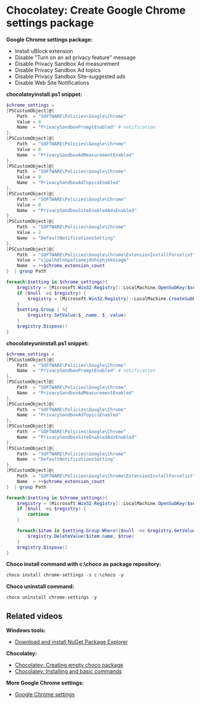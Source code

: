 # Chocolatey: Create Google Chrome settings package

<b>Google Chrome settings package:</b>

* Install uBlock extension
* Disable "Turn on an ad privacy feature" message
* Disable Privacy Sandbox Ad measurement
* Disable Privacy Sandbox Ad topics
* Disable Privacy Sandbox Site-suggested ads
* Disable Web Site Notifications


<b>chocolateyinstall.ps1 snippet:</b>

```powershell
$chrome_settings = 
[PSCustomObject]@{
    Path  = "SOFTWARE\Policies\Google\Chrome"
    Value = 0
    Name  = "PrivacySandboxPromptEnabled" # notification
},
[PSCustomObject]@{ 
    Path  = "SOFTWARE\Policies\Google\Chrome"
    Value = 0
    Name  = "PrivacySandboxAdMeasurementEnabled"
},
[PSCustomObject]@{ 
    Path  = "SOFTWARE\Policies\Google\Chrome"
    Value = 0
    Name  = "PrivacySandboxAdTopicsEnabled"
},
[PSCustomObject]@{ 
    Path  = "SOFTWARE\Policies\Google\Chrome"
    Value = 0
    Name  = "PrivacySandboxSiteEnabledAdsEnabled"
},
[PSCustomObject]@{
    Path  = "SOFTWARE\Policies\Google\Chrome"
    Value = 2
    Name  = "DefaultNotificationsSetting"
},
[PSCustomObject]@{
    Path  = "SOFTWARE\Policies\Google\Chrome\ExtensionInstallForcelist"
    Value = "cjpalhdlnbpafiamejdnhcphjbkeiagm"
    Name  = ++$chrome_extension_count
}  | group Path

foreach($setting in $chrome_settings){
    $registry = [Microsoft.Win32.Registry]::LocalMachine.OpenSubKey($setting.Name, $true)
    if ($null -eq $registry) {
        $registry = [Microsoft.Win32.Registry]::LocalMachine.CreateSubKey($setting.Name, $true)
    }
    $setting.Group | %{
        $registry.SetValue($_.name, $_.value)
    }
    $registry.Dispose()
}
```

<b>chocolateyuninstall.ps1 snippet:</b>

```powershell
$chrome_settings = 
[PSCustomObject]@{
    Path  = "SOFTWARE\Policies\Google\Chrome"
    Name  = "PrivacySandboxPromptEnabled" # notification
},
[PSCustomObject]@{ 
    Path  = "SOFTWARE\Policies\Google\Chrome"
    Name  = "PrivacySandboxAdMeasurementEnabled"
},
[PSCustomObject]@{ 
    Path  = "SOFTWARE\Policies\Google\Chrome"
    Name  = "PrivacySandboxAdTopicsEnabled"
},
[PSCustomObject]@{ 
    Path  = "SOFTWARE\Policies\Google\Chrome"
    Name  = "PrivacySandboxSiteEnabledAdsEnabled"
},
[PSCustomObject]@{
    Path  = "SOFTWARE\Policies\Google\Chrome"
    Name  = "DefaultNotificationsSetting"
},
[PSCustomObject]@{
    Path  = "SOFTWARE\Policies\Google\Chrome\ExtensionInstallForcelist"
    Name  = ++$chrome_extension_count
}  | group Path

foreach($setting in $chrome_settings){
    $registry = [Microsoft.Win32.Registry]::LocalMachine.OpenSubKey($setting.Name, $true)
    if ($null -eq $registry) {
        continue
    }

    foreach($item in $setting.Group.Where({$null -ne $registry.GetValue($_.name)})){
        $registry.DeleteValue($item.name, $true)
    }
    $registry.Dispose()
}
```

<b>Choco install command with c:\choco as package repository:</b>

```powershell
choco install chrome-settings -s c:\choco -y
```

<b>Choco uninstall command:</b>

```powershell
choco uninstall chrome-settings -y
```

## Related videos

<b>Windows tools:</b>

* [Download and install NuGet Package Explorer](https://youtu.be/94u9jDCpifM)

<b>Chocolatey:</b>

* [Chocolatey: Creating empty choco package](https://youtu.be/grueS3wnRNw) <br />
* [Chocolatey: Installing and basic commands](https://youtu.be/vEH7t5eqJq4) <br />

<b>More Google Chrome settings:</b>

* [Google Chrome settings](https://www.youtube.com/playlist?list=PLVncjTDMNQ4QNF4Npbo_eUzOUT_p6Or2k)
